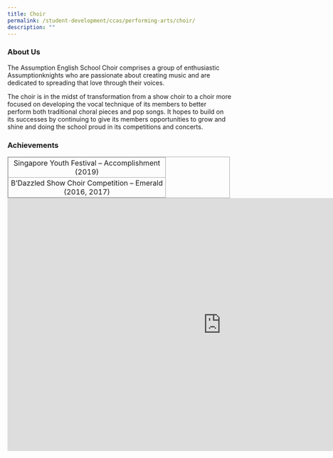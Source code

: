 ```yaml
---
title: Choir
permalink: /student-development/ccas/performing-arts/choir/
description: ""
---
```

### About Us

The Assumption English School Choir comprises a group of enthusiastic Assumptionknights who are passionate about creating music and are dedicated to spreading that love through their voices.

  

The choir is in the midst of transformation from a show choir to a choir more focused on developing the vocal technique of its members to better perform both traditional choral pieces and pop songs. It hopes to build on its successes by continuing to give its members opportunities to grow and shine and doing the school proud in its competitions and concerts.


###   Achievements

  

<table style="margin: 0px 10px 0px 0px; outline: 0px; padding: 0px; border-collapse: collapse; float: left; border: 1px solid rgb(170, 170, 170); width: 500px;" class="iveo_table ives_tab_simple3 ive_eobj_left"><tbody style="margin: 0px; outline: 0px; padding: 0px;"><tr style="margin: 0px; outline: 0px; padding: 0px;"><td style="margin: 0px; outline: 0px; padding: 2px; text-align: center; border: 1px solid rgb(170, 170, 170); width: 349px;">Singapore Youth Festival – Accomplishment (2019)</td></tr><tr style="margin: 0px; outline: 0px; padding: 0px;"><td style="margin: 0px; outline: 0px; padding: 2px; text-align: center; border: 1px solid rgb(170, 170, 170);">B’Dazzled Show Choir Competition – Emerald (2016, 2017)<br style="margin: 0px; outline: 0px; padding: 0px;"></td></tr></tbody></table>

<br>

<iframe allowfullscreen="true" height="569" width="960" frameborder="0" src="https://docs.google.com/presentation/d/e/2PACX-1vRwprIuCULg323O0EN6hCySZxNUItUG-wuA6AeQ5FF128_ce96IxMyPf1v7tfKmlVvB48GI1-gaN9oC/embed?start=true&amp;loop=true&amp;delayms=10000"></iframe>